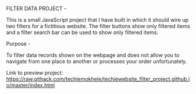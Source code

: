 FILTER DATA PROJECT - 

This is a small JavaScript project that I have built in which it should wire up two filters for a fictitious website. The filter buttons show only filtered items and a filter search bar can be used to show only filtered items.

Purpose - 

To filter data records shown on the webpage and does not allow you to navigate from one place to another or processes your order unfortunately. 

Link to preview project: https://raw.githack.com/techiemokhele/techiewebsite_filter_project.github.io/master/index.html

